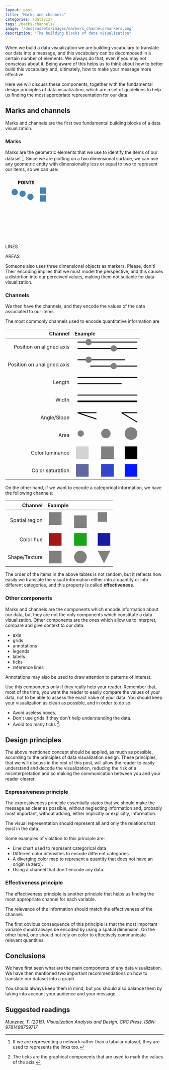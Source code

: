 ```yaml
---
layout: post
title: "Marks and channels"
categories: /dataviz/
tags: /marks-channels/
image: "/docs/assets/images/markers_channels/markers.png"
description: "The building blocks of data visualization"
---
```


When we build a data visualization we are building vocabulary
to translate our data into a message, and this vocabulary can be decomposed in 
a certain number of elements.
We always do that, even if you may not conscious about it.
Being aware of this helps us to think about how to better build this vocabulary
and, ultimately, how to make your message more effective.

Here we will discuss these components, together with the
fundamental design principles of data visualization, which are a set of 
guidelines to help us finding the most appropriate representation for our data.

## Marks and channels

Marks and channels are the first two fundamental building blocks of a
data visualization.

### Marks
Marks are the geometric elements that we use to identify the items
of our dataset [^1].
Since we are plotting on a two dimensional surface, we can use any geometric entity
with dimensionality less or equal to two to represent our items, so we can use:

<svg height="180" width="95%" style="margin:2%; font-weight: bold">
<text x="30" y="15"> POINTS </text>
  <circle cx="20" cy="40" r="10" fill="steelblue" />
  <circle cx="45" cy="45" r="10" fill="steelblue" />
  <circle cx="70" cy="55" r="10" fill="steelblue" />
  <rect x="100" y="25" width="20" height=20 fill="steelblue" />
  <rect x="100" y="50" width="20" height=20 fill="steelblue" />

<text x="315" y="15"> LINES </text>
<line x1="270" y1="40" x2="420" y2="40" style="color:black; width:20px; stroke:black; stroke-width:3px"/>
<line x1="270" y1="80" x2="420" y2="60" style="color:black; width:20px; stroke:black; stroke-width:3px"/>
<line x1="270" y1="100" x2="420" y2="120" style="color:black; width:20px; stroke:black; stroke-width:3px"/>


<text x="630" y="15"> AREAS </text>
<rect x="600" y="25" width="120" height=80 fill="steelblue" style="stroke:black; stroke-width:3px" />
<rect x="600" y="25" width="80" height=80 fill="steelblue" style="stroke:black; stroke-width:3px" />
<rect x="600" y="25" width="80" height=40 fill="steelblue" style="stroke:black; stroke-width:3px" />
</svg> 

<div class="emphbox">
Someone also uses three dimensional objects as markers.
Please, don't! 
<br>
Their encoding implies that we must model the perspective,
and this causes a distortion into our perceived values, making them not suitable
for data visualization.
</div>

### Channels
We then have the channels, and they encode the values of the data associated to our items.

The most commonly channels used to encode quantitative information are

| Channel | Example |
|---------:|:---------|
| Position on aligned axis | <svg height="50" width="200"><line x1="10" y1="10" x2="200" y2="10" style="color:black; width:20px; stroke:black; stroke-width:3px"/> <circle cx="45" cy="10" r="10" fill="grey" /> <line x1="10" y1="30" x2="200" y2="30" style="color:black; width:20px; stroke:black; stroke-width:3px"/> <circle cx="125" cy="30" r="10" fill="grey" /></svg>  | 
| Position on unaligned axis | <svg height="50" width="200"><line x1="10" y1="10" x2="160" y2="10" style="color:black; width:20px; stroke:black; stroke-width:3px"/> <circle cx="45" cy="10" r="10" fill="grey" /> <line x1="50" y1="30" x2="200" y2="30" style="color:black; width:20px; stroke:black; stroke-width:3px"/> <circle cx="125" cy="30" r="10" fill="grey" /></svg>  |
| Length | <svg height="50" width="200"><line x1="10" y1="10" x2="200" y2="10" style="color:black; width:20px; stroke:black; stroke-width:3px"/>  <line x1="10" y1="30" x2="150" y2="30" style="color:black; width:20px; stroke:black; stroke-width:3px"/> </svg>  | 
| Width | <svg height="50" width="200"><line x1="10" y1="10" x2="200" y2="10" style="color:black; width:20px; stroke:black; stroke-width:3px"/>  <line x1="10" y1="30" x2="200" y2="30" style="color:black; width:30px; stroke:black; stroke-width:5px"/> </svg>  | 
| Angle/Slope | <svg height="50" width="200"><line x1="10" y1="10" x2="70" y2="10" style="color:black; width:20px; stroke:black; stroke-width:3px"/>  <line x1="10" y1="10" x2="70" y2="30" style="color:black; width:20px; stroke:black; stroke-width:3px"/> <line x1="150" y1="10" x2="200" y2="10" style="color:black; width:20px; stroke:black; stroke-width:3px"/>  <line x1="150" y1="10" x2="200" y2="40" style="color:black; width:20px; stroke:black; stroke-width:3px"/></svg>  | 
| Area | <svg height="50" width="200"> <circle cx="20" cy="20" r="10" fill="grey" /> <circle cx="100" cy="20" r="15" fill="grey" /> <circle cx="180" cy="20" r="20" fill="grey" /> </svg>  | 
| Color luminance | <svg height="50" width="200"> <rect x="5" y="5" height="40" width="40" fill="lightgray"/> <rect x="85" y="5" height="40" width="40" fill="gray"/><rect x="160" y="5" height="40" width="40" fill="black"/>  </svg>  | 
| Color saturation | <svg height="50" width="200"> <rect x="5" y="5" height="40" width="40" fill="#61679e"/> <rect x="85" y="5" height="40" width="40" fill="#3644c9"/><rect x="160" y="5" height="40" width="40" fill="#0019ff"/>  </svg>  | 


On the other hand, if we want to encode a categorical information, we have the following
channels:

| Channel | Example |
|---------:|:---------|
| Spatial region | <svg height="60" width="200"> <rect x="5" y="5" height="40" width="40" fill="gray"/> <rect x="85" y="15" height="40" width="40" fill="gray"/><rect x="160" y="5" height="30" width="30" fill="gray"/>  </svg>  | 
| Color hue | <svg height="50" width="200"> <rect x="5" y="5" height="40" width="40" fill="#a31919"/> <rect x="85" y="5" height="40" width="40" fill="#19a319"/><rect x="160" y="5" height="40" width="40" fill="#1919a3"/>  </svg>  | 
| Shape/Texture | <svg height="50" width="200"> <rect x="5" y="5" height="40" width="40" fill="grey"/> <circle cx="105" cy="25" r="20" fill="grey"/> <polygon points="180,45 160,5 200,5" fill="grey" /> </svg>  | 

The order of the items in the above tables is not random, but it reflects how easily we
translate the visual information either into a quantity or into different categories,
and this property is called **effectiveness**.

### Other components

Marks and channels are the components which encode information about our data, but
they are not the only components which constitute a data visualization.
Other components are the ones which allow us to interpret, compare and give context
to our data.

- axis
- grids
- annotations
- legends
- labels 
- ticks
- reference lines

<div class="emphbox"> Annotations may also be used to draw attention to patterns of interest.</div>

Use this components only if they really help your reader.
Remember that, most of the time, you want the reader to easily compare the values of your data, not to be able to assess the exact value of
your data.
You should keep your visualization as clean as possible, and in order to do so:

- Avoid useless boxes.
- Don't use grids if they don't help understanding the data.
- Avoid too many ticks [^2].

## Design principles

The above mentioned concept should be applied, as much as possible, according to the
principles of data visualization design.
These principles, that we will discuss in the rest of this post, will allow the reader
to easily understand and decode the visualization, reducing the risk of a misinterpretation and so making the communication between you and your reader clearer.

### Expressiveness principle
The expressiveness principle essentially states that we should make the message
as clear as possible, without neglecting information and, probably most important,
without adding, either implicitly or explicitly, information.

<div class=emphbox>
The visual representation should represent all and
only the relations that exist in the data.
</div>

Some examples of violation to this principle are:
- Line chart used to represent categorical data
- Different color intensities to encode different categories
- A diverging color map to represent a quantity that does not have an origin (a zero).
- Using a channel that don't encode any data.



### Effectiveness principle
The effectiveness principle is another principle that
helps us finding the most appropriate channel for each variable.

<div class=emphbox>
The relevance of the information should match the effectiveness of the channel.
</div>

The first obvious consequence of this principle is that the most important variable
should always be encoded by using a spatial dimension.
On the other hand, one should not rely on color to effectively communicate
relevant quantities.

## Conclusions

We have first seen what are the main components of any data visualization.
We have then mentioned two important recommendations on how to translate our dataset into
a graph.

You should always keep them in mind, but you should also balance them by taking
into account your audience and your message.

## Suggested readings

<cite> Munzner, T. (2015). Visualization Analysis and Design. CRC Press. ISBN: 9781498759717 </cite>


[^1]: If we are representing a network rather than a tabular dataset, they are used to represents the links too.
[^2]: The ticks are the graphical components that are used to mark the values of the axis.
